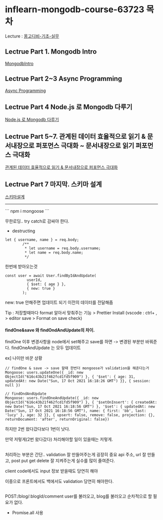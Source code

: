 # inflearn-mongodb-course-63723 목차

Lecture : [몽고디비-기초-실무](https://www.inflearn.com/course/c/dashboard)

## Lectrue Part 1. Mongodb Intro

[MongodbIntro](https://github.com/lucy74310/inflearn-mongodb-course-63723/tree/main/1_MongodbIntro.md)

## Lectrue Part 2~3 Async Programming

[Async Programming](https://github.com/lucy74310/inflearn-mongodb-course-63723/tree/main/2_AsyncProgramming.md)

## Lectrue Part 4 Node.js 로 Mongodb 다루기

[Node.js 로 Mongodb 다루기](https://github.com/lucy74310/inflearn-mongodb-course-63723/tree/main/3_RestfulAPIIntro.md)

## Lectrue Part 5~7. 관계된 데이터 효율적으로 읽기 & 문서내장으로 퍼포먼스 극대화 ~ 문서내장으로 읽기 퍼포먼스 극대화

[관계된 데이터 효율적으로 읽기 & 문서내장으로 퍼포먼스 극대화](https://github.com/lucy74310/inflearn-mongodb-course-63723/tree/main/4_RelatedDataManagingInMongoDB.md)

## Lectrue Part 7 마지막. 스키마 설계

[스키마설계](https://github.com/lucy74310/inflearn-mongodb-course-63723/tree/main/5_SchemaDesign.md)

<hr>
```
npm i mongoose
```

무한로딩..
try
catch로 감싸야 한다.

- destructing

```
let { username, name } = req.body;
        /**
         * let username = req.body.username;
         * let name = req.body.name;
         */
```

한번에 받아오는것

```
const user = await User.findByIdAndUpdate(
          userId,
          { $set: { age } },
          { new: true }
        );
```

new: true 안해주면 업데이트 되기 이전의 데이터를 전달해줌

Tip : 저장할때마다 format 알아서 맞춰주는 기능 > Prettier Install
(vscode : ctrl+ , > editor save > Format on save check)

#### findOne&save 와 findOndAndUpdate의 차이.

findOne 이후 변경사항을 node에서 set해주고 save를 하면 -> 변경된 부분만 바꿔준다.
findOneAndUpdate 는 모두 업데이트

ex] 나이만 바꾼 상황

```
// findOne & save -> save 할때 한번더 mongoose가 validation을 해준다는거
Mongoose: users.updateOne({ _id: new ObjectId("616c43b21f462fcd1fd5f909") }, { '$set': { age: 31, updatedAt: new Date("Sun, 17 Oct 2021 16:18:26 GMT") }}, { session: null })

// findOndAndUpdate
Mongoose: users.findOneAndUpdate({ _id: new ObjectId("616c43b21f462fcd1fd5f909") }, { '$setOnInsert': { createdAt: new Date("Sun, 17 Oct 2021 16:18:56 GMT") }, '$set': { updatedAt: new Date("Sun, 17 Oct 2021 16:18:56 GMT"), name: { first: 'bb', last: 'lucy' }, age: 32 }}, { upsert: false, remove: false, projection: {}, returnDocument: 'after', returnOriginal: false})
```

하지만 2번 왔다갔다보다 1번이 낫다.

만약 저렇게(2번 왔다갔다) 처리해야할 일이 있을때는 저렇게.

##

처리하는 부분은 간단..
validation 잘 만들어주는게 굉장히 중요
api 주소, url 잘 만들고, post put get delete 잘 지켜주는게 실수를 많이 줄여준다.

client code에서도 input 정보 받을때도 당연히 해야

이중으로 프론트에서도 백에서도 validation 당연히 해야한다.

##

POST:/blog/:blogId/comment
user를 불러오고, blog를 불러오고 순차적으로 할 필요가 없다.

- Promise.all 사용
